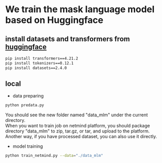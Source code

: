 # We train the mask language model based on Huggingface

## install datasets and transformers from [huggingface](https://github.com/huggingface/transformers)

```bash
pip install transformers==4.21.2
pip install tokenizers==0.12.1
pip install datasets==2.4.0
```

## local

* data preparing
```bash
python predata.py
```
You should see the new folder named "data_mlm" under the current directory.  
When you want to train job on netmind platform, you should package directory "data_mlm" to zip, tar.gz, or tar, 
and upload to the platform.  
Another way, if you have processed dataset, you can also use it directly.


* model training
```bash
python train_netmind.py --data="./data_mlm"
```






        








